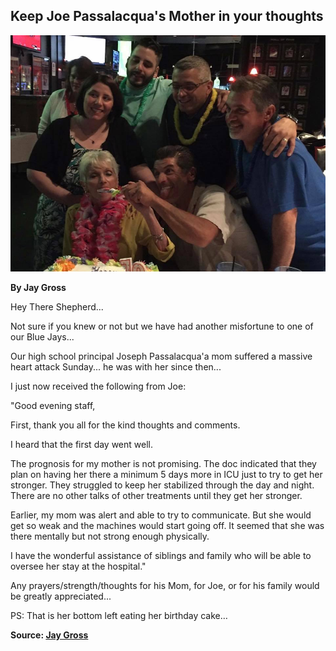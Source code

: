## Keep Joe Passalacqua's Mother in your thoughts

![image alt text](/public/XFJKmONfbq4RfGoUcHr6vQ_img_0.png)

**By Jay Gross**

Hey There Shepherd...

Not sure if you knew or not but we have had another misfortune to one of our Blue Jays...

Our high school principal Joseph Passalacqua'a mom suffered a massive heart attack Sunday... he was with her since then...

I just now received the following from Joe:

"Good evening staff,

First, thank you all for the kind thoughts and comments.

I heard that the first day went well.

The prognosis for my mother is not promising. The doc indicated that they plan on having her there a minimum 5 days more in ICU just to try to get her stronger. They struggled to keep her stabilized through the day and night. There are no other talks of other treatments until they get her stronger.

Earlier, my mom was alert and able to try to communicate. But she would get so weak and the machines would start going off. It seemed that she was there mentally but not strong enough physically.

I have the wonderful assistance of siblings and family who will be able to oversee her stay at the hospital."

Any prayers/strength/thoughts for his Mom, for Joe, or for his family would be greatly appreciated...

PS: That is her bottom left eating her birthday cake…

**Source: [Jay Gross](https://www.facebook.com/photo.php?fbid=10155325418013445&set=a.430012213444.235322.504923444&type=3&permPage=1)**
